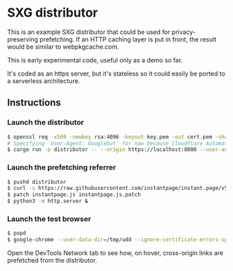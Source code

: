 # SXG distributor

This is an example SXG distributor that could be used for privacy-preserving
prefetching. If an HTTP caching layer is put in front, the result would be
similar to webpkgcache.com.

This is early experimental code, useful only as a demo so far.

It's coded as an https server, but it's stateless so it could easily be ported
to a serverless architecture.

## Instructions

### Launch the distributor
```bash
$ openssl req -x509 -newkey rsa:4096 -keyout key.pem -out cert.pem -sha256 -days 365 -nodes -subj '/CN=localhost'
# Specifying `User-Agent: Googlebot` for now because Cloudflare Automatic Signed Exchanges is only enabled for certain combinations of User-Agent and Accept. Perhaps some others will work.
$ cargo run -p distributor -- --origin https://localhost:8080 --user-agent Googlebot --cert cert.pem --key key.pem &
```

### Launch the prefetching referrer
```bash
$ pushd distributor
$ curl -s https://raw.githubusercontent.com/instantpage/instant.page/v5.1.1/instantpage.js >instantpage.js
$ patch instantpage.js instantpage.js.patch
$ python3 -m http.server &
```

### Launch the test browser
```bash
$ popd
$ google-chrome --user-data-dir=/tmp/udd --ignore-certificate-errors-spki-list=$(openssl x509 -pubkey -noout -in cert.pem | openssl pkey -pubin -outform der | openssl dgst -sha256 -binary | base64) http://localhost:8000/example.html &
```

Open the DevTools Network tab to see how, on hover, cross-origin links are prefetched from the distributor.
